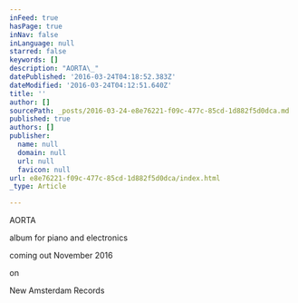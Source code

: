 ```yaml
---
inFeed: true
hasPage: true
inNav: false
inLanguage: null
starred: false
keywords: []
description: "AORTA\_"
datePublished: '2016-03-24T04:18:52.383Z'
dateModified: '2016-03-24T04:12:51.640Z'
title: ''
author: []
sourcePath: _posts/2016-03-24-e8e76221-f09c-477c-85cd-1d882f5d0dca.md
published: true
authors: []
publisher:
  name: null
  domain: null
  url: null
  favicon: null
url: e8e76221-f09c-477c-85cd-1d882f5d0dca/index.html
_type: Article

---
```

AORTA 

album for piano and electronics

coming out November 2016 

on

New Amsterdam Records